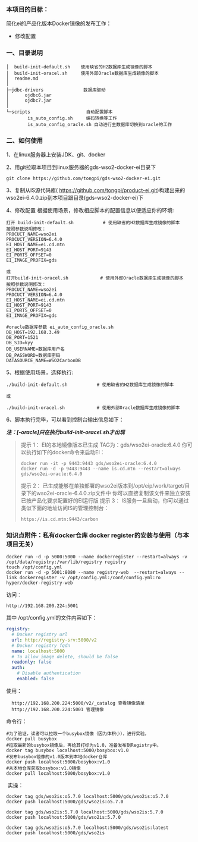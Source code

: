 ### 本项目的目标：

简化ei的产品化版本Docker镜像的发布工作：

- 修改配置

### 一、目录说明

```
│  build-init-default.sh    使用缺省的H2数据库生成镜像的脚本
│  build-init-oracel.sh     使用外部Oracle数据库生成镜像的脚本
│  readme.md              
│        
├─jdbc-drivers               数据库驱动
│      ojdbc6.jar
│      ojdbc7.jar
│      
└─scripts                     自动配置脚本
        is_auto_config.sh     编码转换等工作
        is_auto_config_oracle.sh 自动进行主数据库切换到oracle的工作
```

### 二、如何使用

1、在linux服务器上安装JDK、git、docker

2、用git拉取本项目到linux服务器的gds-wso2-docker-ei目录下

```
git clone https://github.com/tongpi/gds-wso2-docker-ei.git
```

3、复制从IS源代码库( https://github.com/tongpi/product-ei.git)构建出来的wso2ei-6.4.0.zip到本项目跟目录(gds-wso2-docker-ei)下

4、修改配置  根据使用场景，修改相应脚本的配置信息以便适应你的环境:

```
打开 build-init-default.sh           # 使用缺省的H2数据库生成镜像的脚本
按照参数说明修改：
PROCUCT_NAME=wso2ei
PROCUCT_VERSION=6.4.0
EI_HOST_NAME=ei.cd.mtn
EI_HOST_PORT=9143
EI_PORTS_OFFSET=0
EI_IMAGE_PROFIX=gds

或
打开build-init-oracel.sh            # 使用外部Oracle数据库生成镜像的脚本
按照参数说明修改：
PROCUCT_NAME=wso2ei
PROCUCT_VERSION=6.4.0
EI_HOST_NAME=ei.cd.mtn
EI_HOST_PORT=9143
EI_PORTS_OFFSET=0
EI_IMAGE_PROFIX=gds

#oracle数据库参数 ei_auto_config_oracle.sh
DB_HOST=192.168.3.49
DB_PORT=1521
DB_SID=kyy
DB_USERNAME=数据库用户名
DB_PASSWORD=数据库密码
DATASOURCE_NAME=WSO2CarbonDB
```

5、根据使用场景，选择执行:

```shell
./build-init-default.sh           # 使用缺省的H2数据库生成镜像的脚本

或

./build-init-oracel.sh            # 使用外部Oracle数据库生成镜像的脚本
```

6、脚本执行完毕，可以看到控制台输出信息如下：

***注：[-oracle]只在执行build-init-oracel.sh才出现***

> 提示  1：
> EI的本地镜像版本已生成 TAG为：gds/wso2ei-oracle:6.4.0
> 你可以执行如下的docker命令来启动EI：
>
> ```
> docker run -it -p 9443:9443 gds/wso2ei-oracle:6.4.0
> docker run -d -p 9443:9443 --name is.cd.mtn --restart=always gds/wso2ei-oracle:6.4.0
> ```
>
> 提示  2：
> 已生成能够在单独部署的wso2ei版本到/opt/eip/work/target/目录下的wso2ei-oracle-6.4.0.zip文件中
> 你可以直接复制该文件来独立安装已按产品化要求配置好的EI运行版
> 提示  3：
> IS服务一旦启动，你可以通过类似下面的地址访问IS的管理控制台：     
>
> ```
> https://is.cd.mtn:9443/carbon
> ```

### 知识点附件：私有docker仓库  docker register的安装与使用（与本项目无关）

```
docker run -d -p 5000:5000 --name dockerregister --restart=always -v /opt/data/registry:/var/lib/registry registry
touch /opt/config.yml
docker run -d -p 5001:8080 --name registry-web  --restart=always --link dockerregister -v /opt/config.yml:/conf/config.yml:ro hyper/docker-registry-web
```

访问：

```
http://192.168.200.224:5001
```

其中 /opt/config.yml的文件内容如下：

```yml
registry:
  # Docker registry url
  url: http://registry-srv:5000/v2
  # Docker registry fqdn
  name: localhost:5000
  # To allow image delete, should be false
  readonly: false
  auth:
    # Disable authentication
    enabled: false
```

使用：

```
  http://192.168.200.224:5000/v2/_catalog 查看镜像清单
  http://192.168.200.224:5001 管理镜像
```

  命令行：

```shell
#为了验证，读者可以拉取一个busybox镜像（因为体积小），进行实验。
docker pull busybox
#拉取最新的busybox镜像后，再给其打标为v1.0，准备发布到Registry中。
docker tag busybox localhost:5000/bosybox:v1.0 
#发布busybox镜像的v1.0版本到本地docker仓库
docker push localhost:5000/bosybox:v1.0    
#从本地仓库获取bosybox:v1.0镜像
docker pull localhost:5000/bosybox:v1.0         
```

​    实操：

```shell
docker tag gds/wso2is:o5.7.0 localhost:5000/gds/wso2is:o5.7.0
docker push localhost:5000/gds/wso2is:o5.7.0

docker tag gds/wso2is:5.7.0 localhost:5000/gds/wso2is:5.7.0
docker push localhost:5000/gds/wso2is:5.7.0
    
docker tag gds/wso2is:o5.7.0 localhost:5000/gds/wso2is:latest
docker push localhost:5000/gds/wso2is
```



